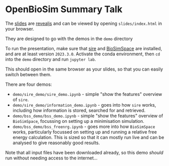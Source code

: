 # OpenBioSim Summary Talk

The [slides](slides/index.html) are [revealjs](https://revealjs.com) and can be viewed by opening `slides/index.html` in your browser.

They are designed to go with the demos in the `demo` directory

To run the presentation, make sure that [sire](https://sire.openbiosim.org) and 
[BioSimSpace](https://biosimspace.openbiosim.org) are installed, and are at least 
version `2023.3.0`. Activate the conda environment, then `cd` into the 
`demo` directory and run `jupyter lab`.

This should open in the same browser as your slides, so that you can easily switch
between them.

There are four demos:

* `demo/sire_demo/sire_demo.ipynb` - simple "show the features" overview of `sire`.
* `demo/sire_demo/information_demo.ipynb` - goes into how `sire` works, including 
  how information is stored, searched for and retrieved.
* `demo/bss_demo/bss_demo.ipynb` - simple "show the features" overview of `BioSimSpace`,
  focussing on setting up a minimisation simulation.
* `demo/bss_demo/bss_freenrg.ipynb` - goes more into how `BioSimSpace` works, 
  particularly focussed on setting up and running a relative free energy 
  calculation. This is sized so that it can mostly run live and can be analysed
  to give reasonably good results.

Note that all input files have been downloaded already, so this demo *should*
run without needing access to the internet...

